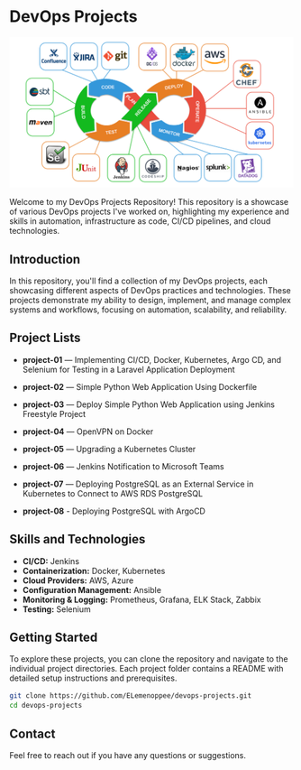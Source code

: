 # DevOps Projects

![alt text](Images/image.png)

Welcome to my DevOps Projects Repository! This repository is a showcase of various DevOps projects I've worked on, highlighting my experience and skills in automation, infrastructure as code, CI/CD pipelines, and cloud technologies.

## Introduction
In this repository, you'll find a collection of my DevOps projects, each showcasing different aspects of DevOps practices and technologies. These projects demonstrate my ability to design, implement, and manage complex systems and workflows, focusing on automation, scalability, and reliability.

## Project Lists

+ **project-01** — Implementing CI/CD, Docker, Kubernetes, Argo CD, and Selenium for Testing in a Laravel Application Deployment

+ **project-02** — Simple Python Web Application Using Dockerfile

+ **project-03** — Deploy Simple Python Web Application using Jenkins Freestyle Project

+ **project-04** — OpenVPN on Docker

+ **project-05** — Upgrading a Kubernetes Cluster
  
+ **project-06** — Jenkins Notification to Microsoft Teams

+ **project-07** — Deploying PostgreSQL as an External Service in Kubernetes to Connect to AWS RDS PostgreSQL

+ **project-08** - Deploying PostgreSQL with ArgoCD 

## Skills and Technologies
- **CI/CD:** Jenkins
- **Containerization:** Docker, Kubernetes
- **Cloud Providers:** AWS, Azure
- **Configuration Management:** Ansible
- **Monitoring & Logging:** Prometheus, Grafana, ELK Stack, Zabbix
- **Testing:** Selenium

## Getting Started
To explore these projects, you can clone the repository and navigate to the individual project directories. Each project folder contains a README with detailed setup instructions and prerequisites.

```bash
git clone https://github.com/ELemenoppee/devops-projects.git
cd devops-projects
```

## Contact
Feel free to reach out if you have any questions or suggestions. 
